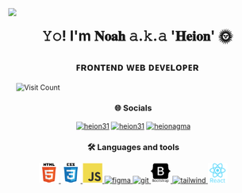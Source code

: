 <!-- HEADER -->
<img align="left" height="150" src="https://pbs.twimg.com/profile_images/1585819921594085376/Oa93Cj7Q_400x400.jpg" />
<h1 align="center">𝚈𝚘! I'm 𝐍𝐨𝐚𝐡 𝚊.𝚔.𝚊 '𝐇𝐞𝐢𝐨𝐧' 🌞</h1>
<h2 align="center">ꜰʀᴏɴᴛᴇɴᴅ ᴡᴇʙ ᴅᴇᴠᴇʟᴏᴘᴇʀ</h2>

<!-- TOTAL VISITORS -->
<img align="center" src="https://visitcount.itsvg.in/api?id=heion31&icon=6&color=12" alt="Visit Count" />

<br>

<!-- SOCIAL MEDIA -->
<h3 align="center">🌐 Socials</h3>
<p align="center">
     <a href="https://dev.to/heion31" target="_blank"><img align="center" src="https://raw.githubusercontent.com/rahuldkjain/github-profile-readme-generator/master/src/images/icons/Social/devto.svg" alt="heion31" height="30" width="40" /></a>
     <a href="https://twitter.com/heion31" target="_blank"><img align="center" src="https://raw.githubusercontent.com/rahuldkjain/github-profile-readme-generator/master/src/images/icons/Social/twitter.svg" alt="heion31" height="30" width="40" /></a>
     <a href="https://instagram.com/heionagma" target="_blank"><img align="center" src="https://raw.githubusercontent.com/rahuldkjain/github-profile-readme-generator/master/src/images/icons/Social/instagram.svg" alt="heionagma" height="30" width="40" /></a>
</p>

<!-- LANGUAGES/TOOLS -->
<h3 align="center">🛠 Languages and tools</h3>
<p align="center">
     <!-- HTML -->
     <a href="https://www.w3.org/html/" target="_blank" rel="noreferrer"> <img src="https://raw.githubusercontent.com/devicons/devicon/master/icons/html5/html5-original-wordmark.svg" alt="html5" width="40" height="40"/> </a> 
     <!-- CSS -->
     <a href="https://www.w3schools.com/css/" target="_blank" rel="noreferrer"> <img src="https://raw.githubusercontent.com/devicons/devicon/master/icons/css3/css3-original-wordmark.svg" alt="css3" width="40" height="40"/> </a> 
     <!-- JAVASCRIPT -->
     <a href="https://developer.mozilla.org/en-US/docs/Web/JavaScript" target="_blank" rel="noreferrer"> <img src="https://raw.githubusercontent.com/devicons/devicon/master/icons/javascript/javascript-original.svg" alt="javascript" width="40" height="40"/> </a>
     <!-- FIGMA -->
     <a href="https://www.figma.com/" target="_blank" rel="noreferrer"> <img src="https://www.vectorlogo.zone/logos/figma/figma-icon.svg" alt="figma" width="40" height="40"/> </a> 
     <!-- GIT -->
     <a href="https://git-scm.com/" target="_blank" rel="noreferrer"> <img src="https://www.vectorlogo.zone/logos/git-scm/git-scm-icon.svg" alt="git" width="40" height="40"/> </a> 
     <!-- BOOTSTRAP -->
     <a href="https://getbootstrap.com" target="_blank" rel="noreferrer"> <img src="https://raw.githubusercontent.com/devicons/devicon/master/icons/bootstrap/bootstrap-plain-wordmark.svg" alt="bootstrap" width="40" height="40"/> </a> 
     <!-- TAILWIND -->
     <a href="https://tailwindcss.com/" target="_blank" rel="noreferrer"> <img src="https://www.vectorlogo.zone/logos/tailwindcss/tailwindcss-icon.svg" alt="tailwind" width="40" height="40"/> </a>
     <!-- REACT -->
     <a href="https://reactjs.org/" target="_blank" rel="noreferrer"> <img src="https://raw.githubusercontent.com/devicons/devicon/master/icons/react/react-original-wordmark.svg" alt="react" width="40" height="40"/> </a> 
</p>